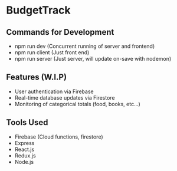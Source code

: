 # BudgetTrack

## Commands for Development
- npm run dev (Concurrent running of server and frontend)
- npm run client (Just front end)
- npm run server (Just server, will update on-save with nodemon)

## Features (W.I.P)
- User authentication via Firebase
- Real-time database updates via Firestore
- Monitoring of categorical totals (food, books, etc...)

## Tools Used
- Firebase (Cloud functions, firestore)
- Express
- React.js
- Redux.js
- Node.js
